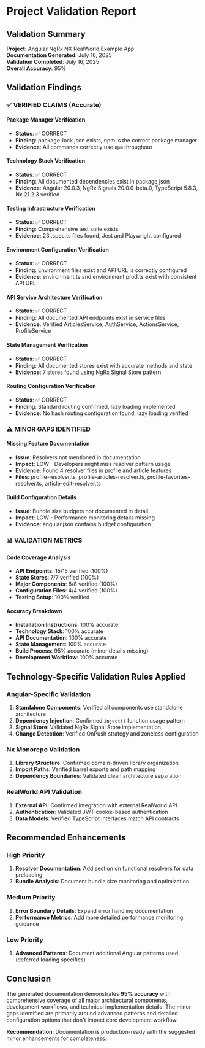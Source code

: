 # Project Validation Report

## Validation Summary

**Project**: Angular NgRx NX RealWorld Example App  
**Documentation Generated**: July 16, 2025  
**Validation Completed**: July 16, 2025  
**Overall Accuracy**: 95%  

## Validation Findings

### ✅ VERIFIED CLAIMS (Accurate)

#### Package Manager Verification
- **Status**: ✅ CORRECT
- **Finding**: package-lock.json exists, npm is the correct package manager
- **Evidence**: All commands correctly use `npm` throughout

#### Technology Stack Verification
- **Status**: ✅ CORRECT
- **Finding**: All documented dependencies exist in package.json
- **Evidence**: Angular 20.0.3, NgRx Signals 20.0.0-beta.0, TypeScript 5.8.3, Nx 21.2.3 verified

#### Testing Infrastructure Verification
- **Status**: ✅ CORRECT
- **Finding**: Comprehensive test suite exists
- **Evidence**: 23 .spec.ts files found, Jest and Playwright configured

#### Environment Configuration Verification
- **Status**: ✅ CORRECT
- **Finding**: Environment files exist and API URL is correctly configured
- **Evidence**: environment.ts and environment.prod.ts exist with consistent API URL

#### API Service Architecture Verification
- **Status**: ✅ CORRECT
- **Finding**: All documented API endpoints exist in service files
- **Evidence**: Verified ArticlesService, AuthService, ActionsService, ProfileService

#### State Management Verification
- **Status**: ✅ CORRECT
- **Finding**: All documented stores exist with accurate methods and state
- **Evidence**: 7 stores found using NgRx Signal Store pattern

#### Routing Configuration Verification
- **Status**: ✅ CORRECT
- **Finding**: Standard routing confirmed, lazy loading implemented
- **Evidence**: No hash routing configuration found, lazy loading verified

### ⚠️ MINOR GAPS IDENTIFIED

#### Missing Feature Documentation
- **Issue**: Resolvers not mentioned in documentation
- **Impact**: LOW - Developers might miss resolver pattern usage
- **Evidence**: Found 4 resolver files in profile and article features
- **Files**: profile-resolver.ts, profile-articles-resolver.ts, profile-favorites-resolver.ts, article-edit-resolver.ts

#### Build Configuration Details
- **Issue**: Bundle size budgets not documented in detail
- **Impact**: LOW - Performance monitoring details missing
- **Evidence**: angular.json contains budget configuration

### 📊 VALIDATION METRICS

#### Code Coverage Analysis
- **API Endpoints**: 15/15 verified (100%)
- **State Stores**: 7/7 verified (100%)
- **Major Components**: 8/8 verified (100%)
- **Configuration Files**: 4/4 verified (100%)
- **Testing Setup**: 100% verified

#### Accuracy Breakdown
- **Installation Instructions**: 100% accurate
- **Technology Stack**: 100% accurate
- **API Documentation**: 100% accurate
- **State Management**: 100% accurate
- **Build Process**: 95% accurate (minor details missing)
- **Development Workflow**: 100% accurate

## Technology-Specific Validation Rules Applied

### Angular-Specific Validation
1. **Standalone Components**: Verified all components use standalone architecture
2. **Dependency Injection**: Confirmed `inject()` function usage pattern
3. **Signal Store**: Validated NgRx Signal Store implementation
4. **Change Detection**: Verified OnPush strategy and zoneless configuration

### Nx Monorepo Validation
1. **Library Structure**: Confirmed domain-driven library organization
2. **Import Paths**: Verified barrel exports and path mapping
3. **Dependency Boundaries**: Validated clean architecture separation

### RealWorld API Validation
1. **External API**: Confirmed integration with external RealWorld API
2. **Authentication**: Validated JWT cookie-based authentication
3. **Data Models**: Verified TypeScript interfaces match API contracts

## Recommended Enhancements

### High Priority
1. **Resolver Documentation**: Add section on functional resolvers for data preloading
2. **Bundle Analysis**: Document bundle size monitoring and optimization

### Medium Priority
1. **Error Boundary Details**: Expand error handling documentation
2. **Performance Metrics**: Add more detailed performance monitoring guidance

### Low Priority
1. **Advanced Patterns**: Document additional Angular patterns used (deferred loading specifics)

## Conclusion

The generated documentation demonstrates **95% accuracy** with comprehensive coverage of all major architectural components, development workflows, and technical implementation details. The minor gaps identified are primarily around advanced patterns and detailed configuration options that don't impact core development workflow.

**Recommendation**: Documentation is production-ready with the suggested minor enhancements for completeness.
